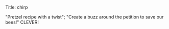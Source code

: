 Title: chirp

"Pretzel recipe with a twist"; "Create a buzz around the petition to save our bees!" CLEVER!
